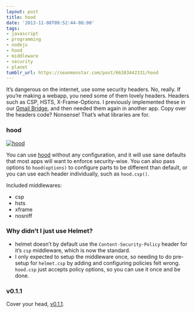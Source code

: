 ```yaml
---
layout: post
title: hood
date: '2013-11-08T09:52:44-08:00'
tags:
- javascript
- programming
- nodejs
- hood
- middleware
- security
- planet
tumblr_url: https://seanmonstar.com/post/66383442331/hood
---
```

It’s dangerous on the internet, use some security headers. No, really. If you’re making a webapp, you need some of them lovely headers. Headers such as CSP, HSTS, X-Frame-Options. I previously implemented these in our [Gmail Bridge](http://seanmonstar.com/2022/07/28/2013-08-08-gmail-bridge-for-persona.html), and then needed them again in another app. Copy over the headers code? Nonsense! That’s what libraries are for.

### hood

[![hood](https://64.media.tumblr.com/d64fa6deffc201b0b621774fc4668877/tumblr_inline_mvygl1Mpb31qzek7l.png)](https://npmjs.org/package/hood)

You can use [hood](https://npmjs.org/package/hood) without any configuration, and it will use sane defaults that most apps will want to enforce security-wise. You can also pass options to `hood(options)` to configure parts to be different than default, or you can use each header individually, such as `hood.csp()`.

Included middlewares:

- csp
- hsts
- xframe
- nosniff

### Why didn’t I just use Helmet?

- helmet doesn’t by default use the `Content-Security-Policy` header for it’s `csp` middleware, which is now the standard.
- I only expected to setup the middleware once, so needing to do pre-setup for `helmet.csp` by adding and configuring policies felt wrong. `hood.csp` just accepts policy options, so you can use it once and be done.

### v0.1.1

Cover your head, [v0.1.1](https://npmjs.org/package/hood).

